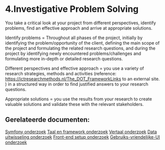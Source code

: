# 4.Investigative Problem Solving

You take a critical look at your project from different perspectives, identify problems, find an effective approach and arrive at appropriate solutions.

Identify problems = Throughout all phases of the project, initially by identifying the problem/opportunity of the client, defining the main scope of the project and formulating the related research questions, and during the project by identifying newly encountered problems/challenges and formulating more in-depth or detailed research questions.

Different perspectives and effective approach = you use a variety of research strategies, methods and activities (reference: https://ictresearchmethods.nl/The_DOT_FrameworkLinks to an external site. ) in a structured way in order to find justified answers to your research questions.

Appropriate solutions = you use the results from your research to create valuable solutions and validate these with the relevant stakeholders.


## Gerelateerde documenten:

[Symfony onderzoek](https://github.com/Frenske-tech/PortfolioInternship/blob/main/Analyse/SymfonyOnderzoek.md "Symfony onderzoek")
[Taal en framework onderzoek](https://github.com/Frenske-tech/PortfolioInternship/blob/main/Analyse/Taal-en-Framework.md "Taal en framework onderzoek")
[Vertaal onderzoek](https://github.com/Frenske-tech/PortfolioInternship/blob/main/Analyse/Vertaal.md "Vertaal onderzoek")
[Data uitwisseling onderzoek](https://github.com/Frenske-tech/PortfolioInternship/blob/main/Design/Data-uitwisseling.md "Data uitwisseling onderzoek")
[Front-end setup onderzoek](https://github.com/Frenske-tech/PortfolioInternship/blob/main/Design/FrontendSetup.md "Front-end setup onderzoek")
[Gebruiks-vriendelijke-UI onderzoek](https://github.com/Frenske-tech/PortfolioInternship/blob/main/Design/GebruiksVriendelijkeUI.md "Gebruiks-vriendelijke-UI onderzoek")

